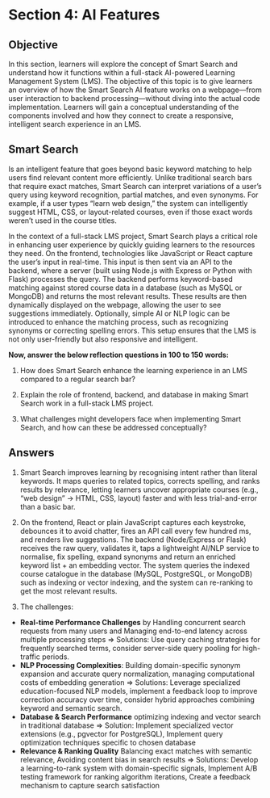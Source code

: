 # Section 4: AI Features

## Objective

In this section, learners will explore the concept of Smart Search and understand how it functions within a full-stack AI-powered Learning Management System (LMS). The objective of this topic is to give learners an overview of how the Smart Search AI feature works on a webpage—from user interaction to backend processing—without diving into the actual code implementation. Learners will gain a conceptual understanding of the components involved and how they connect to create a responsive, intelligent search experience in an LMS.

## Smart Search

Is an intelligent feature that goes beyond basic keyword matching to help users find relevant content more efficiently. Unlike traditional search bars that require exact matches, Smart Search can interpret variations of a user’s query using keyword recognition, partial matches, and even synonyms. For example, if a user types “learn web design,” the system can intelligently suggest HTML, CSS, or layout-related courses, even if those exact words weren’t used in the course titles.

In the context of a full-stack LMS project, Smart Search plays a critical role in enhancing user experience by quickly guiding learners to the resources they need. On the frontend, technologies like JavaScript or React capture the user’s input in real-time. This input is then sent via an API to the backend, where a server (built using Node.js with Express or Python with Flask) processes the query. The backend performs keyword-based matching against stored course data in a database (such as MySQL or MongoDB) and returns the most relevant results. These results are then dynamically displayed on the webpage, allowing the user to see suggestions immediately. Optionally, simple AI or NLP logic can be introduced to enhance the matching process, such as recognizing synonyms or correcting spelling errors. This setup ensures that the LMS is not only user-friendly but also responsive and intelligent.

**Now, answer the below reflection questions in 100 to 150 words:**

1. How does Smart Search enhance the learning experience in an LMS compared to a regular search bar?

2. Explain the role of frontend, backend, and database in making Smart Search work in a full-stack LMS project.

3. What challenges might developers face when implementing Smart Search, and how can these be addressed conceptually?

## Answers

1. Smart Search improves learning by recognising intent rather than literal keywords. It maps queries to related topics, corrects spelling, and ranks results by relevance, letting learners uncover appropriate courses (e.g., “web design” → HTML, CSS, layout) faster and with less trial-and-error than a basic bar.

2. On the frontend, React or plain JavaScript captures each keystroke, debounces it to avoid chatter, fires an API call every few hundred ms, and renders live suggestions. The backend (Node/Express or Flask) receives the raw query, validates it, taps a lightweight AI/NLP service to normalise, fix spelling, expand synonyms and return an enriched keyword list + an embedding vector. The system queries the indexed course catalogue in the database (MySQL, PostgreSQL, or MongoDB) such as indexing or vector indexing, and the system can re-ranking to get the most relevant results.

3. The challenges:

- **Real-time Performance Challenges** by Handling concurrent search requests from many users and Managing end-to-end latency across multiple processing steps => Solutions: Use query caching strategies for frequently searched terms, consider server-side query pooling for high-traffic periods.
- **NLP Processing Complexities**: Building domain-specific synonym expansion and accurate query normalization, managing computational costs of embedding generation => Solutions: Leverage specialized education-focused NLP models, implement a feedback loop to improve correction accuracy over time, consider hybrid approaches combining keyword and semantic search.
- **Database & Search Performance** optimizing indexing and vector search in traditional database => Solution: Implement specialized vector extensions (e.g., pgvector for PostgreSQL), Implement query optimization techniques specific to chosen database
- **Relevance & Ranking Quality** Balancing exact matches with semantic relevance, Avoiding content bias in search results => Solutions: Develop a learning-to-rank system with domain-specific signals, Implement A/B testing framework for ranking algorithm iterations, Create a feedback mechanism to capture search satisfaction